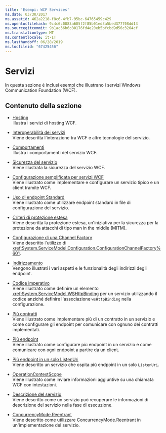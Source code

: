 ```yaml
---
title: 'Esempi: WCF Services'
ms.date: 03/30/2017
ms.assetid: 462a2218-f8c6-4fb7-95bc-64765459c429
ms.openlocfilehash: 9c4c6c0083a685f2f85b01ed3a5bed377708dd13
ms.sourcegitcommit: 9b1ac36b6c80176fd4e20eb5bfcbd9d56c3264cf
ms.translationtype: MT
ms.contentlocale: it-IT
ms.lasthandoff: 06/28/2019
ms.locfileid: "67425456"
---
```

# <a name="services"></a>Servizi

In questa sezione è inclusi esempi che illustrano i servizi Windows Communication Foundation (WCF).

## <a name="in-this-section"></a>Contenuto della sezione

- [Hosting](../../../../docs/framework/wcf/feature-details/hosting.md)\
Illustra i servizi di hosting WCF.

- [Interoperabilità dei servizi](service-interoperability.md)\
Viene descritta l'interazione tra WCF e altre tecnologie del servizio.

- [Comportamenti](behaviors.md)\
Illustra i comportamenti del servizio WCF.

- [Sicurezza del servizio](service-security.md)\
Viene illustrata la sicurezza del servizio WCF.

- [Configurazione semplificata per servizi WCF](simplified-configuration-for-wcf-services.md)\
Viene illustrato come implementare e configurare un servizio tipico e un client tramite WCF.

- [Uso di endpoint Standard](usage-of-standard-endpoints.md)\
Viene illustrato come utilizzare endpoint standard in file di configurazione del servizio.

- [Criteri di protezione estesa](extended-protection-policy.md)\
Viene descritta la protezione estesa, un'iniziativa per la sicurezza per la protezione da attacchi di tipo man in the middle (MITM).

- [Configurazione di una Channel Factory](configuration-channel-factory.md)\
Viene descritto l'utilizzo di <xref:System.ServiceModel.Configuration.ConfigurationChannelFactory%601>.

- [Indirizzamento](addressing.md)\
Vengono illustrati i vari aspetti e le funzionalità degli indirizzi degli endpoint.

- [Codice imperativo](imperative.md)\
Viene illustrato come definire un elemento <xref:System.ServiceModel.WSHttpBinding> per un servizio utilizzando il codice anziché definire l'associazione `wsHttpBinding` nella configurazione.

- [Più contratti](multiple-contracts.md)\
Viene illustrato come implementare più di un contratto in un servizio e come configurare gli endpoint per comunicare con ognuno dei contratti implementati.

- [Più endpoint](multiple-endpoints.md)\
Viene illustrato come configurare più endpoint in un servizio e come comunicare con ogni endpoint a partire da un client.

- [Più endpoint in un solo ListenUri](multiple-endpoints-at-a-single-listenuri.md)\
Viene descritto un servizio che ospita più endpoint in un solo `ListenUri`.

- [OperationContextScope](operationcontextscope.md)\
Viene illustrato come inviare informazioni aggiuntive su una chiamata WCF con intestazioni.

- [Descrizione del servizio](service-description.md)\
Viene descritto come un servizio può recuperare le informazioni di descrizione del servizio nella fase di esecuzione.

- [ConcurrencyMode.Reentrant](concurrencymode-reentrant.md)\
Viene descritto come utilizzare ConcurrencyMode.Reentrant in un'implementazione del servizio.
